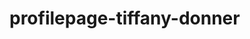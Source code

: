 <!--
# Stars (interactive) background
 _A Pen created at CodePen.io. Original URL: [https://codepen.io/Thibka/pen/BRzgOM](https://codepen.io/Thibka/pen/BRzgOM).

Copyright (c) 2019 by Thibaut Foussard (https://codepen.io/Thibka/pen/BRzgOM)


Permission is hereby granted, free of charge, to any person obtaining a copy of this software and associated documentation files (the "Software"), to deal in the Software without restriction, including without limitation the rights to use, copy, modify, merge, publish, distribute, sublicense, and/or sell copies of the Software, and to permit persons to whom the Software is furnished to do so, subject to the following conditions:

The above copyright notice and this permission notice shall be included in all copies or substantial portions of the Software.

THE SOFTWARE IS PROVIDED "AS IS", WITHOUT WARRANTY OF ANY KIND, EXPRESS OR IMPLIED, INCLUDING BUT NOT LIMITED TO THE WARRANTIES OF MERCHANTABILITY, FITNESS FOR A PARTICULAR PURPOSE AND NONINFRINGEMENT. IN NO EVENT SHALL THE AUTHORS OR COPYRIGHT HOLDERS BE LIABLE FOR ANY CLAIM, DAMAGES OR OTHER LIABILITY, WHETHER IN AN ACTION OF CONTRACT, TORT OR OTHERWISE, ARISING FROM, OUT OF OR IN CONNECTION WITH THE SOFTWARE OR THE USE OR OTHER DEALINGS IN THE SOFTWARE.
-->


# profilepage-tiffany-donner
